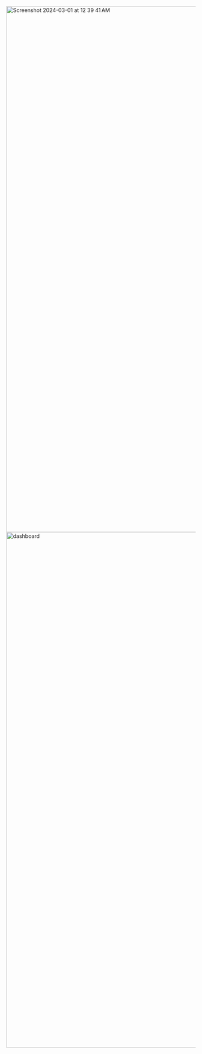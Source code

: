 <img width="1397" alt="Screenshot 2024-03-01 at 12 39 41 AM" src="https://github.com/PranithaPoosa/snowflake-dbt-retail-data/assets/114799068/5d2fd921-88e2-48cc-a153-50658979cc7f">
<img width="1370" alt="dashboard" src="https://github.com/PranithaPoosa/snowflake-dbt-retail-data/assets/114799068/f77c082d-e4dc-4fbe-8de1-a1335acb0282">
